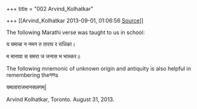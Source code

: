 +++
title = "002 Arvind_Kolhatkar"

+++
[[Arvind_Kolhatkar	2013-09-01, 01:06:56 [Source](https://groups.google.com/g/samskrita/c/jwYkXfZN_u8)]]



The following Marathi verse was taught to us in school:

  

य यमाचा न नमन त ताराप र राधिका।

म मानावा स समरा ज जनास भ भास्कर॥

  

The following mnemonic of unknown origin and antiquity is also helpful in remembering theगणs

  

यमाताराजभानसलगम्\|

  

Arvind Kolhatkar, Toronto. August 31, 2013.

